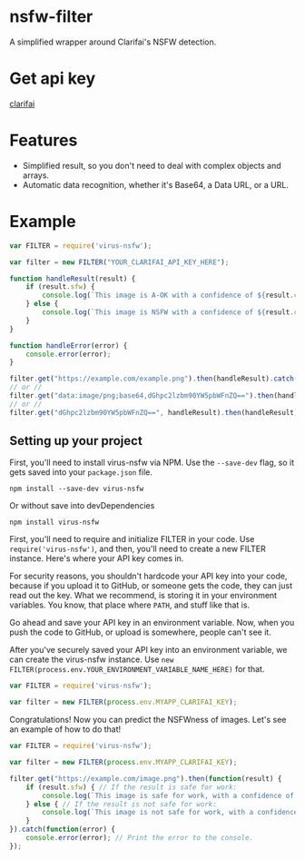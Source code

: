 # nsfw-filter 
A simplified wrapper around Clarifai's NSFW detection.
# Get api key 
[clarifai](https://clarifai.com)

# Features

 * Simplified result, so you don't need to deal with complex objects and arrays.
 * Automatic data recognition, whether it's Base64, a Data URL, or a URL.

# Example

```js
var FILTER = require('virus-nsfw');

var filter = new FILTER("YOUR_CLARIFAI_API_KEY_HERE");

function handleResult(result) {
    if (result.sfw) {
        console.log(`This image is A-OK with a confidence of ${result.confidence}.`);
    } else {
        console.log(`This image is NSFW with a confidence of ${result.confidence}.`);
    }
}

function handleError(error) {
    console.error(error);
}

filter.get("https://example.com/example.png").then(handleResult).catch(handleError); // URL
// or // 
filter.get("data:image/png;base64,dGhpc2lzbm90YW5pbWFnZQ==").then(handleResult).catch(handleError); // Data URL
// or // 
filter.get("dGhpc2lzbm90YW5pbWFnZQ==", handleResult).then(handleResult).catch(handleError); // Base64
```


## Setting up your project

First, you'll need to install virus-nsfw via NPM. Use the `--save-dev` flag, so it gets saved into your `package.json` file.

```
npm install --save-dev virus-nsfw
```
Or without save into devDependencies 
```
npm install virus-nsfw
```

First, you'll need to require and initialize FILTER in your code. Use `require('virus-nsfw')`, and then, you'll need to create a new FILTER instance. Here's where your API key comes in.

For security reasons, you shouldn't hardcode your API key into your code, because if you upload it to GitHub, or someone gets the code, they can just read out the key. What we recommend, is storing it in your environment variables. You know, that place where `PATH`, and stuff like that is.

Go ahead and save your API key in an environment variable. Now, when you push the code to GitHub, or upload is somewhere, people can't see it.

After you've securely saved your API key into an environment variable, we can create the virus-nsfw instance. Use `new FILTER(process.env.YOUR_ENVIRONMENT_VARIABLE_NAME_HERE)` for that.

```js
var FILTER = require('virus-nsfw');

var filter = new FILTER(process.env.MYAPP_CLARIFAI_KEY);
```

Congratulations! Now you can predict the NSFWness of images. Let's see an example of how to do that!

```js
var FILTER = require('virus-nsfw');

var filter = new FILTER(process.env.MYAPP_CLARIFAI_KEY);

filter.get("https://example.com/image.png").then(function(result) {
    if (result.sfw) { // If the result is safe for work:
        console.log(`This image is safe for work, with a confidence of ${result.confidence}!`);
    } else { // If the result is not safe for work:
        console.log(`This image is not safe for work, with a confidence of ${result.confidence}!`);
    }
}).catch(function(error) {
    console.error(error); // Print the error to the console.
});
```